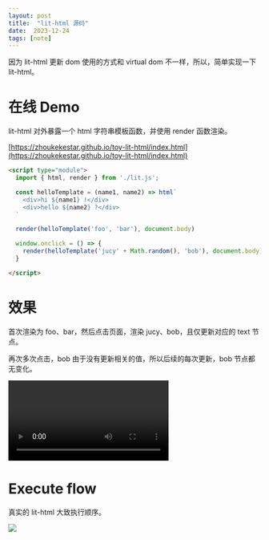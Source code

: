 ```yaml
---
layout: post
title:  "lit-html 源码"
date:  2023-12-24
tags: [note]
---
```



  因为 lit-html 更新 dom 使用的方式和 virtual dom 不一样，所以，简单实现一下 lit-html。

# 在线 Demo

  lit-html 对外暴露一个 html 字符串模板函数，并使用 render 函数渲染。

  [https://zhoukekestar.github.io/toy-lit-html/index.html](https://zhoukekestar.github.io/toy-lit-html/index.html)

```html
<script type="module">
  import { html, render } from './lit.js';

  const helloTemplate = (name1, name2) => html`
    <div>hi ${name1} !</div>
    <div>hello ${name2} ?</div>
  `

  render(helloTemplate('foo', 'bar'), document.body)

  window.onclick = () => {
    render(helloTemplate('jucy' + Math.random(), 'bob'), document.body)
  }

</script>
```

# 效果

  首次渲染为 foo、bar，然后点击页面，渲染 jucy、bob，且仅更新对应的 text 节点。

  再次多次点击，bob 由于没有更新相关的值，所以后续的每次更新，bob 节点都无变化。

<video width="320" autoplay controls>
  <source src="https://github.com/zhoukekestar/notes/assets/7157346/496c65aa-62d4-43f3-97ec-531f2b0b7bf1" type="video/mp4">
Your browser does not support the video tag.
</video>


# Execute flow

  真实的 lit-html 大致执行顺序。

![](https://www.plantuml.com/plantuml/svg/jLVDRjiu4BxhAUPW83QGzGCuq6vsimKI82s2DEWb26nQcbXiACgbgDX5a2VelPUY1NhhgUYXv_PbsZn7Xv8fcoeJoqbw2HXgvfkVx-EGtiqrKxf8HH0eb34g-EjlEC5qAfZ6OymBeGUGw5ICSgsud8pgZqF1DIecyi0rDm0Lr02keFBA1ul5wTasN39H8ErauvSOwTCpk5wDlPTm4HynHM4bpfR_Tdi1YpI_f3ZBpQ1UDLoZJ5B08jAP8aV7okQcK1TAmjJ0nEZ1zYTbxFl3JexwXQcZwnRVFiaQAihIb6iNfdiFdCu4QnI_Vx05Dvy-thp_xY9PfwhXFWYxLpFjkhdDzjjCH3Pceh-Iupw9YinbHgQAJnB3caBZICBgpEVp3eovZC4FMA_wbTCJWIbAtG3K2S_xA204rsfBBxotUdqk9QhzawU7P6M4Vaky6HCNg7v7DysdlqMUTAz0lvwIwTx-mU7_mwD_Zq-sWIh0ENKsY_70BE6wjrD7S7cqYhIvhQhIUYmv_FdvmuzlR_nC7X0VJ4QMKNVNowpz5ZGt_B1-nckVPbb5MHUtCMAyFVwwWYm8dHkHoSUe9SwYmeYYpzDfflGpOgfRooCtfMhwsck5PcNouAICgY1iJa3Wvv0o7IMReooKVo-SIkZ3pehKpR97HBQlqw_rSyKc9gyxeOpcttszUVkblJYAQMncM7NLjEMEKaYQyxrT7SvOi3MHUAoEWETGfHG7juvnqsLx7PGgj42RN0QMgqWWexEvnemQXafNRHh0G-9HSwgpOmOYocfPmV-7vvd2hXc1pdHskiEcKvGnwAmyS8nBLAI9pVEesaTzBjc3q2sq1wgyNtSU1zlgpO_cs_G_HUvuWmHX23bIJ-A5DOIXVPciGanGBpj7oXjs1DS6ejFk6IDnLYusvjx_WAaazV1NZD-u7XyHdLY46TS9B4UsVNC-0iV_q8u5fiQ7THH7nuBb6af7wzSu-lYgO0AYGfcJiSHOCyxyAJLdsyxQsLFP__aPUCShsyXuaGTed6lgPKjHpQsKsWyWIKxF-LYG1leKaK48LjrEhrPy34awmP94Gv4qUxE4Koy4ly0SHlPDEWfsgJBpU-aN)



